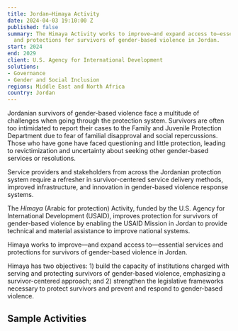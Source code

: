 ```yaml
---
title: Jordan—Himaya Activity
date: 2024-04-03 19:10:00 Z
published: false
summary: The Himaya Activity works to improve—and expand access to—essential services
  and protections for survivors of gender-based violence in Jordan.
start: 2024
end: 2029
client: U.S. Agency for International Development
solutions:
- Governance
- Gender and Social Inclusion
regions: Middle East and North Africa
country: Jordan
---
```


Jordanian survivors of gender-based violence face a multitude of challenges when going through the protection system. Survivors are often too intimidated to report their cases to the Family and Juvenile Protection Department due to fear of familial disapproval and social repercussions. Those who have gone have faced questioning and little protection, leading to revictimization and uncertainty about seeking other gender-based	services or resolutions. 

Service providers and stakeholders from across the Jordanian protection system require a refresher in survivor-centered service delivery methods, improved infrastructure, and innovation in gender-based violence response systems. 

The *Himaya* (Arabic for protection) Activity, funded by the U.S. Agency for International Development (USAID), improves protection for survivors of gender-based violence by enabling the USAID Mission in Jordan to provide technical and material assistance to improve national systems.

Himaya works to improve—and expand access to—essential services and protections for survivors of gender-based violence in Jordan.
 
Himaya has two objectives: 1) build the capacity of institutions charged with serving and protecting survivors of gender-based violence, emphasizing a survivor-centered approach; and 2) strengthen the legislative frameworks necessary to protect survivors and prevent and respond to gender-based violence.

## Sample Activities

 
 